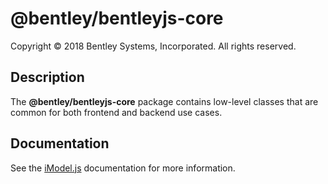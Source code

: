 ﻿# @bentley/bentleyjs-core

Copyright © 2018 Bentley Systems, Incorporated. All rights reserved.

## Description

The __@bentley/bentleyjs-core__ package contains low-level classes that are common for both frontend and backend use cases.

## Documentation

See the [iModel.js](https://www.imodeljs.org) documentation for more information.
